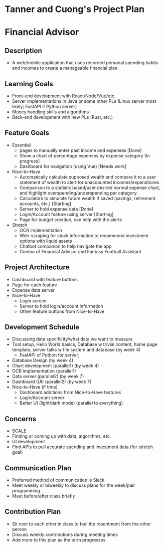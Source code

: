 # Tanner and Cuong's Project Plan
# Financial Advisor


## Description
* A web/mobile application that uses recorded personal spending habits and incomes to create a manageable financial plan. 

## Learning Goals
* Front-end development with React/Node/Vue/etc.
* Server implementations in Java or some other PLs (Linux server most likely; FastAPI if Python server)
* Money handling skills and algorithms
* Back-end development with new PLs (Rust, etc.)

## Feature Goals
* Essential
    * pages to manually enter past income and expenses [Done]
    * Show a chart of percentage expenses by expense category [In progress]
    * Dashboard for navigation (using Vue) [Needs work]
* Nice-to-Have
    * Automatically calculate supposed wealth and compare it to a user statement of wealth to alert for unaccounted incomes/expenditures
    * Comparison to a statistic based/user desired normal expense chart, and highlight overspending/underspending per category.
    * Calculators to simulate future wealth if saved (savings, retirement accounts, etc.) [Starting]
    * Server to hold expense data [Done]
    * Login/Account feature using server [Starting]
    * Page for budget creation, can help with the alerts
* Stretch
    * OCR implementation
    * Web-scraping for stock information to recommend investment options with liquid assets
    * Chatbot companion to help navigate the app
    * Combo of Financial Advisor and Fantasy Football Assistant

## Project Architecture
* Dashboard with feature buttons
* Page for each feature
* Expense data server
* Nice-to-Have
    * Login screen
    * Server to hold login/account information
    * Other feature buttons from Nice-to-Have

## Development Schedule
* Discussing data specificity/what data we want to measure
* Tool setup, Hello World basics, Database w trivial content, home page template, server talks w file system and database (by week 4)
    * FastAPI of Python for server; 
* Database Design (by week 4)
* Chart development (parallel1) (by week 4)
* OCR implementation (parallel1)
* Data server (parallel2) (by week 7)
* Dashboard (UI) (parallel2) (by week 7)
* Nice-to-Have (if time)
    * Dashboard additions from Nice-to-Have features
    * Login/Account server
    * Better UI (light/dark mode) (parallel to everything)

## Concerns
* SCALE
* Finding or coming up with data, algorithms, etc. 
* UI development
* Find APIs to pull accurate spending and investment data (for stretch goal)

## Communication Plan
* Preferred method of communication is Slack
* Meet weekly or biweekly to discuss plans for the week/pair programming
* Meet before/after class briefly

## Contribution Plan
* Sit next to each other in class to feel the resentment from the other person
* Discuss weekly contributions during meeting times
* Add more to this plan as the term progresses

